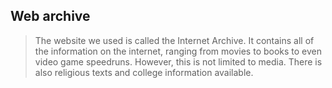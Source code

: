## Web archive
> The website we used is called the Internet Archive. It contains all of the 
> information on the internet, ranging from movies to books to even video game
> speedruns. However, this is not limited to media. There is also religious 
> texts and college information available.
